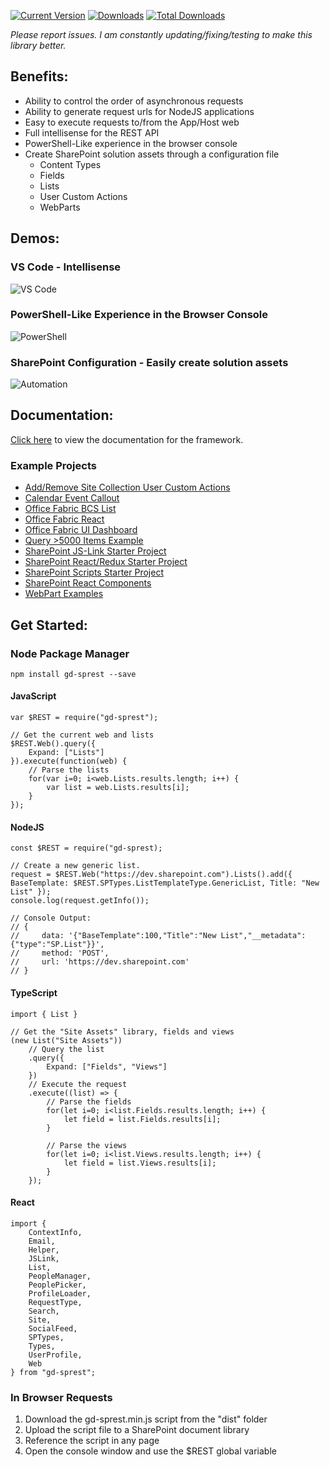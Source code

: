 [![Current Version](https://badge.fury.io/js/gd-sprest.svg)](https://www.npmjs.com/package/gd-sprest)
[![Downloads](https://img.shields.io/npm/dm/gd-sprest.svg)](https://www.npmjs.com/package/gd-sprest)
[![Total Downloads](https://img.shields.io/npm/dt/gd-sprest.svg)](https://www.npmjs.com/package/gd-sprest)

*Please report issues. I am constantly updating/fixing/testing to make this library better.*

## Benefits:
* Ability to control the order of asynchronous requests
* Ability to generate request urls for NodeJS applications
* Easy to execute requests to/from the App/Host web
* Full intellisense for the REST API
* PowerShell-Like experience in the browser console
* Create SharePoint solution assets through a configuration file
    * Content Types
    * Fields
    * Lists
    * User Custom Actions
    * WebParts

## Demos:
### VS Code - Intellisense
![VS Code](https://raw.githubusercontent.com/gunjandatta/sprest/master/images/demo-VSCode.gif)

### PowerShell-Like Experience in the Browser Console
![PowerShell](https://raw.githubusercontent.com/gunjandatta/sprest/master/images/demo-ConsoleWindow.gif)

### SharePoint Configuration - Easily create solution assets
![Automation](https://raw.githubusercontent.com/gunjandatta/sprest/master/images/demo-SPConfig.gif)

## Documentation:
[Click here](https://github.com/gunjandatta/sprest/wiki) to view the documentation for the framework.

### Example Projects
* [Add/Remove Site Collection User Custom Actions](https://github.com/gunjandatta/sprest-sitecustomactions)
* [Calendar Event Callout](https://github.com/gunjandatta/sp-event-callout)
* [Office Fabric BCS List](https://github.com/gunjandatta/sprest-bcs-list)
* [Office Fabric React](https://github.com/gunjandatta/sprest-fabric-react)
* [Office Fabric UI Dashboard](https://github.com/gunjandatta/sprest-list)
* [Query >5000 Items Example](https://github.com/gunjandatta/sprest-large-list)
* [SharePoint JS-Link Starter Project](https://github.com/gunjandatta/sp-jslink)
* [SharePoint React/Redux Starter Project](https://github.com/gunjandatta/sp-react-redux)
* [SharePoint Scripts Starter Project](https://github.com/gunjandatta/sp-scripts)
* [SharePoint React Components](https://github.com/gunjandatta/sprest-react)
* [WebPart Examples](https://github.com/gunjandatta/sprest-webparts)

## Get Started:
### Node Package Manager
```
npm install gd-sprest --save
```
#### JavaScript
```
var $REST = require("gd-sprest");

// Get the current web and lists
$REST.Web().query({
    Expand: ["Lists"]
}).execute(function(web) {
    // Parse the lists
    for(var i=0; i<web.Lists.results.length; i++) {
        var list = web.Lists.results[i];
    }
});
```
#### NodeJS
```
const $REST = require("gd-sprest);

// Create a new generic list.
request = $REST.Web("https://dev.sharepoint.com").Lists().add({ BaseTemplate: $REST.SPTypes.ListTemplateType.GenericList, Title: "New List" });
console.log(request.getInfo());

// Console Output:
// {
//     data: '{"BaseTemplate":100,"Title":"New List","__metadata":{"type":"SP.List"}}',
//     method: 'POST',
//     url: 'https://dev.sharepoint.com'
// }
```
#### TypeScript
```
import { List }

// Get the "Site Assets" library, fields and views
(new List("Site Assets"))
    // Query the list
    .query({
        Expand: ["Fields", "Views"]
    })
    // Execute the request
    .execute((list) => {
        // Parse the fields
        for(let i=0; i<list.Fields.results.length; i++) {
            let field = list.Fields.results[i];
        }

        // Parse the views
        for(let i=0; i<list.Views.results.length; i++) {
            let field = list.Views.results[i];
        }
    });
```
#### React
```
import {
    ContextInfo,
    Email,
    Helper,
    JSLink,
    List,
    PeopleManager,
    PeoplePicker,
    ProfileLoader,
    RequestType,
    Search,
    Site,
    SocialFeed,
    SPTypes,
    Types,
    UserProfile,
    Web
} from "gd-sprest";
```

### In Browser Requests
1. Download the gd-sprest.min.js script from the "dist" folder
2. Upload the script file to a SharePoint document library
3. Reference the script in any page
4. Open the console window and use the $REST global variable
